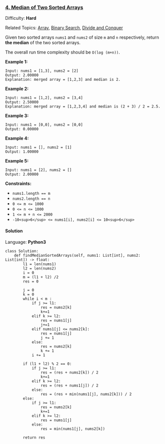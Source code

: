 ### [4\. Median of Two Sorted Arrays](https://leetcode.com/problems/median-of-two-sorted-arrays/)

Difficulty: **Hard**  

Related Topics: [Array](https://leetcode.com/tag/array/), [Binary Search](https://leetcode.com/tag/binary-search/), [Divide and Conquer](https://leetcode.com/tag/divide-and-conquer/)


Given two sorted arrays `nums1` and `nums2` of size `m` and `n` respectively, return **the median** of the two sorted arrays.

The overall run time complexity should be `O(log (m+n))`.

**Example 1:**

```
Input: nums1 = [1,3], nums2 = [2]
Output: 2.00000
Explanation: merged array = [1,2,3] and median is 2.
```

**Example 2:**

```
Input: nums1 = [1,2], nums2 = [3,4]
Output: 2.50000
Explanation: merged array = [1,2,3,4] and median is (2 + 3) / 2 = 2.5.
```

**Example 3:**

```
Input: nums1 = [0,0], nums2 = [0,0]
Output: 0.00000
```

**Example 4:**

```
Input: nums1 = [], nums2 = [1]
Output: 1.00000
```

**Example 5:**

```
Input: nums1 = [2], nums2 = []
Output: 2.00000
```

**Constraints:**

*   `nums1.length == m`
*   `nums2.length == n`
*   `0 <= m <= 1000`
*   `0 <= n <= 1000`
*   `1 <= m + n <= 2000`
*   `-10<sup>6</sup> <= nums1[i], nums2[i] <= 10<sup>6</sup>`


#### Solution

Language: **Python3**

```python3
class Solution:
    def findMedianSortedArrays(self, nums1: List[int], nums2: List[int]) -> float:
        l1 = len(nums1)
        l2 = len(nums2)
        i = 0
        m = (l1 + l2) /2
        res = 0
            
        j = 0
        k = 0
        while i < m :
            if j >= l1:
                res = nums2[k]
                k+=1
            elif k >= l2:
                res = nums1[j]
                j+=1
            elif nums1[j] <= nums2[k]:
                res = nums1[j]
                j += 1
            else:
                res = nums2[k]
                k += 1
            i += 1
        
        if (l1 + l2) % 2 == 0:
            if j >= l1:
                res = (res + nums2[k]) / 2
                k+=1
            elif k >= l2:
                res = (res + nums1[j]) / 2
            else:
                res = (res + min(nums1[j], nums2[k])) / 2
        else:
            if j >= l1:
                res = nums2[k]
                k+=1
            elif k >= l2:
                res = nums1[j]
            else:
                res = min(nums1[j], nums2[k])
        
        return res
        
        
```